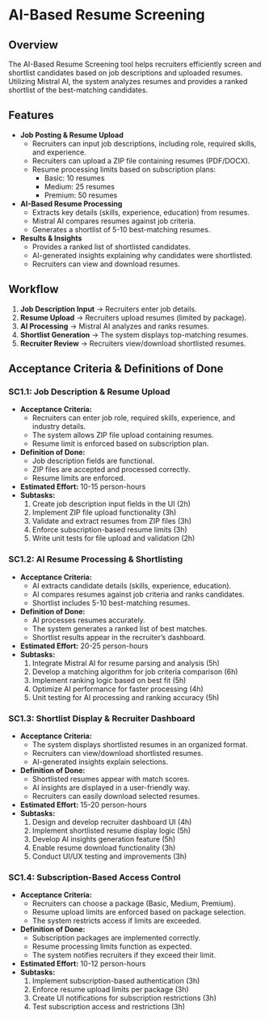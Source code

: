 # AI-Based Resume Screening

## Overview
The AI-Based Resume Screening tool helps recruiters efficiently screen and shortlist candidates based on job descriptions and uploaded resumes. Utilizing Mistral AI, the system analyzes resumes and provides a ranked shortlist of the best-matching candidates.

## Features
- **Job Posting & Resume Upload**
  - Recruiters can input job descriptions, including role, required skills, and experience.
  - Recruiters can upload a ZIP file containing resumes (PDF/DOCX).
  - Resume processing limits based on subscription plans:
    - Basic: 10 resumes
    - Medium: 25 resumes
    - Premium: 50 resumes
- **AI-Based Resume Processing**
  - Extracts key details (skills, experience, education) from resumes.
  - Mistral AI compares resumes against job criteria.
  - Generates a shortlist of 5-10 best-matching resumes.
- **Results & Insights**
  - Provides a ranked list of shortlisted candidates.
  - AI-generated insights explaining why candidates were shortlisted.
  - Recruiters can view and download resumes.

## Workflow
1. **Job Description Input** → Recruiters enter job details.
2. **Resume Upload** → Recruiters upload resumes (limited by package).
3. **AI Processing** → Mistral AI analyzes and ranks resumes.
4. **Shortlist Generation** → The system displays top-matching resumes.
5. **Recruiter Review** → Recruiters view/download shortlisted resumes.

## Acceptance Criteria & Definitions of Done
### SC1.1: Job Description & Resume Upload
- **Acceptance Criteria:**
  - Recruiters can enter job role, required skills, experience, and industry details.
  - The system allows ZIP file upload containing resumes.
  - Resume limit is enforced based on subscription plan.
- **Definition of Done:**
  - Job description fields are functional.
  - ZIP files are accepted and processed correctly.
  - Resume limits are enforced.
- **Estimated Effort:** 10-15 person-hours
- **Subtasks:**
  1. Create job description input fields in the UI (2h)
  2. Implement ZIP file upload functionality (3h)
  3. Validate and extract resumes from ZIP files (3h)
  4. Enforce subscription-based resume limits (3h)
  5. Write unit tests for file upload and validation (2h)

### SC1.2: AI Resume Processing & Shortlisting
- **Acceptance Criteria:**
  - AI extracts candidate details (skills, experience, education).
  - AI compares resumes against job criteria and ranks candidates.
  - Shortlist includes 5-10 best-matching resumes.
- **Definition of Done:**
  - AI processes resumes accurately.
  - The system generates a ranked list of best matches.
  - Shortlist results appear in the recruiter’s dashboard.
- **Estimated Effort:** 20-25 person-hours
- **Subtasks:**
  1. Integrate Mistral AI for resume parsing and analysis (5h)
  2. Develop a matching algorithm for job criteria comparison (6h)
  3. Implement ranking logic based on best fit (5h)
  4. Optimize AI performance for faster processing (4h)
  5. Unit testing for AI processing and ranking accuracy (5h)

### SC1.3: Shortlist Display & Recruiter Dashboard
- **Acceptance Criteria:**
  - The system displays shortlisted resumes in an organized format.
  - Recruiters can view/download shortlisted resumes.
  - AI-generated insights explain selections.
- **Definition of Done:**
  - Shortlisted resumes appear with match scores.
  - AI insights are displayed in a user-friendly way.
  - Recruiters can easily download selected resumes.
- **Estimated Effort:** 15-20 person-hours
- **Subtasks:**
  1. Design and develop recruiter dashboard UI (4h)
  2. Implement shortlisted resume display logic (5h)
  3. Develop AI insights generation feature (5h)
  4. Enable resume download functionality (3h)
  5. Conduct UI/UX testing and improvements (3h)

### SC1.4: Subscription-Based Access Control
- **Acceptance Criteria:**
  - Recruiters can choose a package (Basic, Medium, Premium).
  - Resume upload limits are enforced based on package selection.
  - The system restricts access if limits are exceeded.
- **Definition of Done:**
  - Subscription packages are implemented correctly.
  - Resume processing limits function as expected.
  - The system notifies recruiters if they exceed their limit.
- **Estimated Effort:** 10-12 person-hours
- **Subtasks:**
  1. Implement subscription-based authentication (3h)
  2. Enforce resume upload limits per package (3h)
  3. Create UI notifications for subscription restrictions (3h)
  4. Test subscription access and restrictions (3h)
